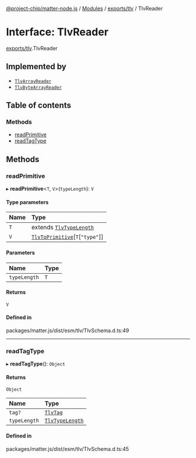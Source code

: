 [@project-chip/matter-node.js](../README.md) / [Modules](../modules.md) / [exports/tlv](../modules/exports_tlv.md) / TlvReader

# Interface: TlvReader

[exports/tlv](../modules/exports_tlv.md).TlvReader

## Implemented by

- [`TlvArrayReader`](../classes/exports_tlv.TlvArrayReader.md)
- [`TlvByteArrayReader`](../classes/exports_tlv.TlvByteArrayReader.md)

## Table of contents

### Methods

- [readPrimitive](exports_tlv.TlvReader.md#readprimitive)
- [readTagType](exports_tlv.TlvReader.md#readtagtype)

## Methods

### readPrimitive

▸ **readPrimitive**<`T`, `V`\>(`typeLength`): `V`

#### Type parameters

| Name | Type |
| :------ | :------ |
| `T` | extends [`TlvTypeLength`](../modules/exports_tlv.md#tlvtypelength) |
| `V` | [`TlvToPrimitive`](../modules/exports_tlv.md#tlvtoprimitive)[`T`[``"type"``]] |

#### Parameters

| Name | Type |
| :------ | :------ |
| `typeLength` | `T` |

#### Returns

`V`

#### Defined in

packages/matter.js/dist/esm/tlv/TlvSchema.d.ts:49

___

### readTagType

▸ **readTagType**(): `Object`

#### Returns

`Object`

| Name | Type |
| :------ | :------ |
| `tag?` | [`TlvTag`](../modules/exports_tlv.md#tlvtag) |
| `typeLength` | [`TlvTypeLength`](../modules/exports_tlv.md#tlvtypelength) |

#### Defined in

packages/matter.js/dist/esm/tlv/TlvSchema.d.ts:45
